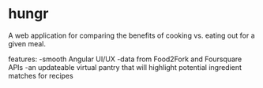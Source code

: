 # hungr
A web application for comparing the benefits of cooking vs. eating out for a given meal.

features:
-smooth Angular UI/UX
-data from Food2Fork and Foursquare APIs
-an updateable virtual pantry that will highlight potential ingredient matches for recipes
